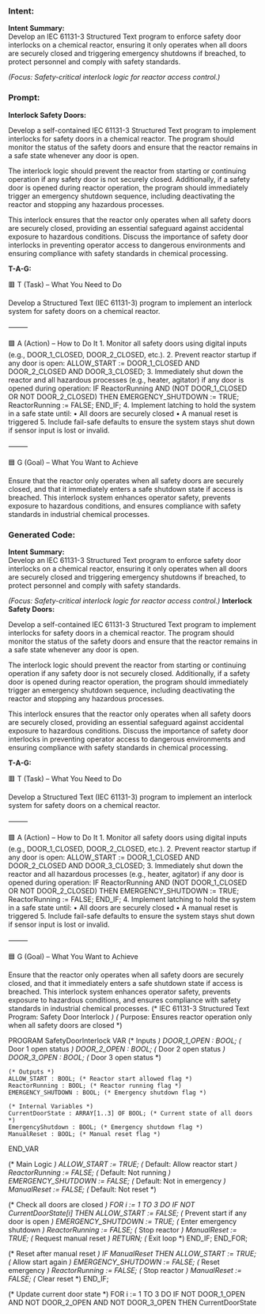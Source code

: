 ### Intent:
**Intent Summary:**  
Develop an IEC 61131-3 Structured Text program to enforce safety door interlocks on a chemical reactor, ensuring it only operates when all doors are securely closed and triggering emergency shutdowns if breached, to protect personnel and comply with safety standards.  

*(Focus: Safety-critical interlock logic for reactor access control.)*

### Prompt:
**Interlock Safety Doors:**

Develop a self-contained IEC 61131-3 Structured Text program to implement interlocks for safety doors in a chemical reactor. The program should monitor the status of the safety doors and ensure that the reactor remains in a safe state whenever any door is open.

The interlock logic should prevent the reactor from starting or continuing operation if any safety door is not securely closed. Additionally, if a safety door is opened during reactor operation, the program should immediately trigger an emergency shutdown sequence, including deactivating the reactor and stopping any hazardous processes.

This interlock ensures that the reactor only operates when all safety doors are securely closed, providing an essential safeguard against accidental exposure to hazardous conditions. Discuss the importance of safety door interlocks in preventing operator access to dangerous environments and ensuring compliance with safety standards in chemical processing.

**T-A-G:**

🟥 T (Task) – What You Need to Do

Develop a Structured Text (IEC 61131-3) program to implement an interlock system for safety doors on a chemical reactor.

⸻

🟩 A (Action) – How to Do It
	1.	Monitor all safety doors using digital inputs (e.g., DOOR_1_CLOSED, DOOR_2_CLOSED, etc.).
	2.	Prevent reactor startup if any door is open:
ALLOW_START := DOOR_1_CLOSED AND DOOR_2_CLOSED AND DOOR_3_CLOSED;
  3.	Immediately shut down the reactor and all hazardous processes (e.g., heater, agitator) if any door is opened during operation:
  IF ReactorRunning AND (NOT DOOR_1_CLOSED OR NOT DOOR_2_CLOSED) THEN
    EMERGENCY_SHUTDOWN := TRUE;
    ReactorRunning := FALSE;
    END_IF;
  4.	Implement latching to hold the system in a safe state until:
	•	All doors are securely closed
	•	A manual reset is triggered
	5.	Include fail-safe defaults to ensure the system stays shut down if sensor input is lost or invalid.

⸻

🟦 G (Goal) – What You Want to Achieve

Ensure that the reactor only operates when all safety doors are securely closed, and that it immediately enters a safe shutdown state if access is breached. This interlock system enhances operator safety, prevents exposure to hazardous conditions, and ensures compliance with safety standards in industrial chemical processes.

### Generated Code:
**Intent Summary:**  
Develop an IEC 61131-3 Structured Text program to enforce safety door interlocks on a chemical reactor, ensuring it only operates when all doors are securely closed and triggering emergency shutdowns if breached, to protect personnel and comply with safety standards.  

*(Focus: Safety-critical interlock logic for reactor access control.)*
**Interlock Safety Doors:**

Develop a self-contained IEC 61131-3 Structured Text program to implement interlocks for safety doors in a chemical reactor. The program should monitor the status of the safety doors and ensure that the reactor remains in a safe state whenever any door is open.

The interlock logic should prevent the reactor from starting or continuing operation if any safety door is not securely closed. Additionally, if a safety door is opened during reactor operation, the program should immediately trigger an emergency shutdown sequence, including deactivating the reactor and stopping any hazardous processes.

This interlock ensures that the reactor only operates when all safety doors are securely closed, providing an essential safeguard against accidental exposure to hazardous conditions. Discuss the importance of safety door interlocks in preventing operator access to dangerous environments and ensuring compliance with safety standards in chemical processing.

**T-A-G:**

🟥 T (Task) – What You Need to Do

Develop a Structured Text (IEC 61131-3) program to implement an interlock system for safety doors on a chemical reactor.

⸻

🟩 A (Action) – How to Do It
	1.	Monitor all safety doors using digital inputs (e.g., DOOR_1_CLOSED, DOOR_2_CLOSED, etc.).
	2.	Prevent reactor startup if any door is open:
ALLOW_START := DOOR_1_CLOSED AND DOOR_2_CLOSED AND DOOR_3_CLOSED;
  3.	Immediately shut down the reactor and all hazardous processes (e.g., heater, agitator) if any door is opened during operation:
  IF ReactorRunning AND (NOT DOOR_1_CLOSED OR NOT DOOR_2_CLOSED) THEN
    EMERGENCY_SHUTDOWN := TRUE;
    ReactorRunning := FALSE;
    END_IF;
  4.	Implement latching to hold the system in a safe state until:
	•	All doors are securely closed
	•	A manual reset is triggered
	5.	Include fail-safe defaults to ensure the system stays shut down if sensor input is lost or invalid.

⸻

🟦 G (Goal) – What You Want to Achieve

Ensure that the reactor only operates when all safety doors are securely closed, and that it immediately enters a safe shutdown state if access is breached. This interlock system enhances operator safety, prevents exposure to hazardous conditions, and ensures compliance with safety standards in industrial chemical processes.
(* IEC 61131-3 Structured Text Program: Safety Door Interlock *)
(* Purpose: Ensures reactor operation only when all safety doors are closed *)

PROGRAM SafetyDoorInterlock
VAR
    (* Inputs *)
    DOOR_1_OPEN : BOOL; (* Door 1 open status *)
    DOOR_2_OPEN : BOOL; (* Door 2 open status *)
    DOOR_3_OPEN : BOOL; (* Door 3 open status *)
    
    (* Outputs *)
    ALLOW_START : BOOL; (* Reactor start allowed flag *)
    ReactorRunning : BOOL; (* Reactor running flag *)
    EMERGENCY_SHUTDOWN : BOOL; (* Emergency shutdown flag *)
    
    (* Internal Variables *)
    CurrentDoorState : ARRAY[1..3] OF BOOL; (* Current state of all doors *)
    EmergencyShutdown : BOOL; (* Emergency shutdown flag *)
    ManualReset : BOOL; (* Manual reset flag *)
END_VAR

(* Main Logic *)
ALLOW_START := TRUE; (* Default: Allow reactor start *)
ReactorRunning := FALSE; (* Default: Not running *)
EMERGENCY_SHUTDOWN := FALSE; (* Default: Not in emergency *)
ManualReset := FALSE; (* Default: Not reset *)

(* Check all doors are closed *)
FOR i := 1 TO 3 DO
    IF NOT CurrentDoorState[i] THEN
        ALLOW_START := FALSE; (* Prevent start if any door is open *)
        EMERGENCY_SHUTDOWN := TRUE; (* Enter emergency shutdown *)
        ReactorRunning := FALSE; (* Stop reactor *)
        ManualReset := TRUE; (* Request manual reset *)
        RETURN; (* Exit loop *)
    END_IF;
END_FOR;

(* Reset after manual reset *)
IF ManualReset THEN
    ALLOW_START := TRUE; (* Allow start again *)
    EMERGENCY_SHUTDOWN := FALSE; (* Reset emergency *)
    ReactorRunning := FALSE; (* Stop reactor *)
    ManualReset := FALSE; (* Clear reset *)
END_IF;

(* Update current door state *)
FOR i := 1 TO 3 DO
    IF NOT DOOR_1_OPEN AND NOT DOOR_2_OPEN AND NOT DOOR_3_OPEN THEN
        CurrentDoorState
